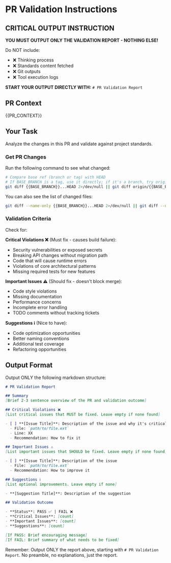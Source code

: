 # PR Validation Instructions

## CRITICAL OUTPUT INSTRUCTION
**YOU MUST OUTPUT ONLY THE VALIDATION REPORT - NOTHING ELSE!**

Do NOT include:
- ❌ Thinking process
- ❌ Standards content fetched
- ❌ Git outputs
- ❌ Tool execution logs

**START YOUR OUTPUT DIRECTLY WITH:** `# PR Validation Report`

## PR Context

{{PR_CONTEXT}}

## Your Task

Analyze the changes in this PR and validate against project standards.

### Get PR Changes

Run the following command to see what changed:
```bash
# Compare base ref (branch or tag) with HEAD
# If BASE_BRANCH is a tag, use it directly; if it's a branch, try origin/ prefix
git diff {{BASE_BRANCH}}...HEAD 2>/dev/null || git diff origin/{{BASE_BRANCH}}...HEAD
```

You can also see the list of changed files:
```bash
git diff --name-only {{BASE_BRANCH}}...HEAD 2>/dev/null || git diff --name-only origin/{{BASE_BRANCH}}...HEAD
```

### Validation Criteria

Check for:

**Critical Violations ❌** (Must fix - causes build failure):
- Security vulnerabilities or exposed secrets
- Breaking API changes without migration path
- Code that will cause runtime errors
- Violations of core architectural patterns
- Missing required tests for new features

**Important Issues ⚠️** (Should fix - doesn't block merge):
- Code style violations
- Missing documentation
- Performance concerns
- Incomplete error handling
- TODO comments without tracking tickets

**Suggestions ℹ️** (Nice to have):
- Code optimization opportunities
- Better naming conventions
- Additional test coverage
- Refactoring opportunities

## Output Format

Output ONLY the following markdown structure:

```markdown
# PR Validation Report

## Summary
[Brief 2-3 sentence overview of the PR and validation outcome]

## Critical Violations ❌
[List critical issues that MUST be fixed. Leave empty if none found]

- [ ] **[Issue Title]**: Description of the issue and why it's critical
  - File: `path/to/file.ext`
  - Line: XX
  - Recommendation: How to fix it

## Important Issues ⚠️
[List important issues that SHOULD be fixed. Leave empty if none found]

- [ ] **[Issue Title]**: Description of the issue
  - File: `path/to/file.ext`
  - Recommendation: How to improve it

## Suggestions ℹ️
[List optional improvements. Leave empty if none]

- **[Suggestion Title]**: Description of the suggestion

## Validation Outcome

- **Status**: PASS ✅ | FAIL ❌
- **Critical Issues**: [count]
- **Important Issues**: [count]
- **Suggestions**: [count]

[If PASS: Brief encouraging message]
[If FAIL: Brief summary of what needs to be fixed]
```

Remember: Output ONLY the report above, starting with `# PR Validation Report`. No preamble, no explanations, just the report.

